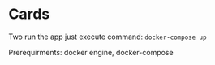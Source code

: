 Cards
=====

Two run the app just execute command:
`docker-compose up`

Prerequirments:
docker engine,
docker-compose
